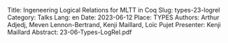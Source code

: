 Title: Ingeneering Logical Relations for MLTT in Coq
Slug: types-23-logrel
Category: Talks
Lang: en
Date: 2023-06-12
Place: TYPES
Authors: Arthur Adjedj, Meven Lennon-Bertrand, Kenji Maillard, Loïc Pujet
Presenter: Kenji Maillard
Abstract: 23-06-Types-LogRel.pdf